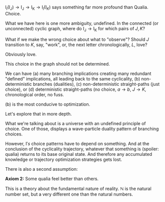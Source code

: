 $\mathrm{I}_I(\mathrm{I}_J) \rightarrow \mathrm{I_J} \rightarrow \mathrm{I_K} \rightarrow \mathrm{I}_I(\mathrm{I}_K)$ says something far more profound than Qualia. Choice.

What we have here is one more ambiguity, undefined. In the connected (or unconnected) cyclic graph, where do $\mathrm{I_J} \rightarrow \mathrm{I_K}$ for which pairs of $J, K$?

What if we make the wrong choice about what to "observe"? Should $J$ transition to $K$, say, "work", or, the next letter chronologically, $L$, love?

Obviously love.

This choice in the graph should not be determined.

We can have (a) many branching implications creating many redundant "defined" implications, all leading back to the same cyclicality, (b) non-deterministic branches (dualities), (c) non-deterministic straight-paths (just choice), or (d) deterministic straight-paths (no choice, $a \rightarrow b$, $J \rightarrow K$, chronological order, no fuss.

(b) is the most conducive to optimization.

Let's explore that in more depth.

What we're talking about is a universe with an undefined principle of choice. One of those, displays a wave-particle duality pattern of branching choices.

However, $\mathrm{I}'s$ choice patterns have to depend on something. And at the conclusion of the cyclicality trajectory, whatever that something is (spoiler: qualia) returns to its base original state. And therefore any accumulated knowledge or trajectory optimization strategies gets lost. 

There is also a second assumption:

**Axiom 2:** Some qualia feel better than others.

This is a theory about the fundamental nature of reality. $\mathbb{N}$ is the natural number set, but a very different one than the natural numbers.

